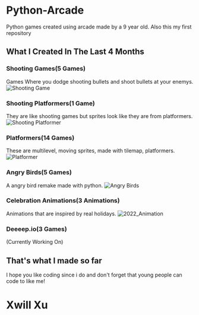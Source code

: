 # Python-Arcade
Python games created using arcade made by a 9 year old. 
Also this my first repository

## What I Created In The Last 4 Months


### Shooting Games(5 Games)
Games Where you dodge shooting bullets and shoot bullets at your enemys. 
![Shooting Game](https://github.com/xwillxu/python_arcade/raw/main/images/shooting.png)

### Shooting Platformers(1 Game)
They are like shooting games but sprites look like they are from platformers.
![Shooting Platformer](https://raw.githubusercontent.com/xwillxu/python_arcade/main/images/Read_me.png)

### Platformers(14 Games)
These are multilevel, moving sprites, made with tilemap, platformers. 
![Platformer](https://raw.githubusercontent.com/xwillxu/python_arcade/main/images/Platformer_read_me.PNG)

### Angry Birds(5 Games)
A angry bird remake made with python.
![Angry Birds](https://raw.githubusercontent.com/xwillxu/python_arcade/main/images/Angry_Birds_read_me.PNG)

### Celebration Animations(3 Animations)
Animations that are inspired by real holidays.
![2022_Animation](https://raw.githubusercontent.com/xwillxu/python_arcade/main/images/Animation_New_Year_read_me.PNG)

### Deeeep.io(3 Games)
(Currently Working On)


## That's what I made so far
I hope you like coding since i do and don't forget that
young people can code to like me!

# Xwill Xu
